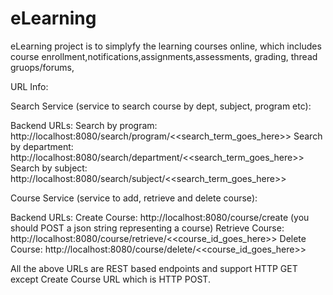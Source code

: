 # eLearning
eLearning project is to simplyfy the learning courses online, which includes course enrollment,notifications,assignments,assessments, grading, thread gruops/forums,

URL Info:

Search Service (service to search course by dept, subject, program etc):

Backend URLs:
Search by program: http://localhost:8080/search/program/<<search_term_goes_here>>
Search by department: http://localhost:8080/search/department/<<search_term_goes_here>>
Search by subject: http://localhost:8080/search/subject/<<search_term_goes_here>>

Course Service (service to add, retrieve and delete course):

Backend URLs:
Create Course: http://localhost:8080/course/create (you should POST a json string representing a course)
Retrieve Course: http://localhost:8080/course/retrieve/<<course_id_goes_here>>
Delete Course: http://localhost:8080/course/delete/<<course_id_goes_here>>

All the above URLs are REST based endpoints and support HTTP GET except Create Course URL which is HTTP POST.
